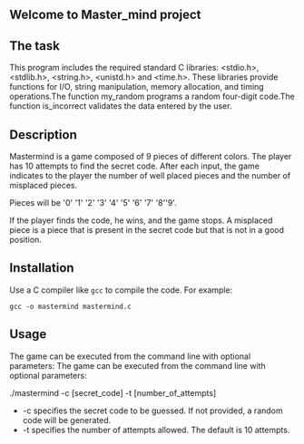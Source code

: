 ## Welcome to Master_mind project

## The task
This program includes the required standard C libraries: <stdio.h>, <stdlib.h>, <string.h>, <unistd.h> and <time.h>. These libraries provide functions for I/O, string manipulation, memory allocation, and timing operations.The function my_random programs a random four-digit code.The function is_incorrect validates the data entered by the user.

## Description
Mastermind is a game composed of 9 pieces of different colors.
The player has 10 attempts to find the secret code. After each input, the game indicates to the player the number of well placed pieces and the number of misplaced pieces.

Pieces will be '0' '1' '2' '3' '4' '5' '6' '7' '8''9'.

If the player finds the code, he wins, and the game stops. A misplaced piece is a piece that is present in the secret code but that is not in a good position.

## Installation
Use a C compiler like `gcc` to compile the code. For example:
```
gcc -o mastermind mastermind.c
``` 

## Usage
The game can be executed from the command line with optional parameters:
The game can be executed from the command line with optional parameters:

./mastermind -c [secret_code] -t [number_of_attempts]

- -c specifies the secret code to be guessed. If not provided, a random code will be generated.
- -t specifies the number of attempts allowed. The default is 10 attempts.




